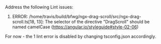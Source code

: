 Address the following Lint issues:

1. ERROR: /home/travis/build/bfwg/ngx-drag-scroll/src/ngx-drag-scroll.ts[18, 13]: The selector of the directive "DragScroll" should be named camelCase (https://angular.io/styleguide#style-02-06)

For now - the 1 lint error is disabled by changing tsconfig.json accordingly.
